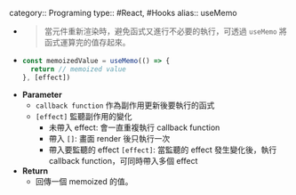 category:: Programing
type:: #React, #Hooks
alias:: useMemo

- > 當元件重新渲染時，避免函式又進行不必要的執行，可透過 `useMemo` 將函式運算完的值存起來。
- ```typescript
  const memoizedValue = useMemo(() => {
    return // memoized value
  }, [effect])
  ```
- **Parameter**
	- `callback function` 作為副作用更新後要執行的函式
	- `[effect]` 監聽副作用的變化
		- 未帶入 effect: 會一直重複執行 callback function
		- 帶入 `[]`: 畫面 render 後只執行一次
		- 帶入要監聽的 effect `[effect]`: 當監聽的 effect 發生變化後，執行 callback function，可同時帶入多個 effect
- **Return**
	- 回傳一個 memoized 的值。